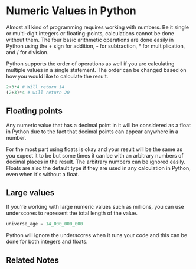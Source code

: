 # Numeric Values in Python

Almost all kind of programming requires working with numbers. Be it single or multi-digit integers or floating-points, calculations cannot be done without them. The four basic arithmetic operations are done easily in Python using the + sign for addition, - for subtraction, \* for multiplication, and / for division.

Python supports the order of operations as well if you are calculating multiple values in a single statement. The order can be changed based on how you would like to calculate the result.

```Python
2+3*4 # Will return 14
(2+3)*4 # will return 20
```

## Floating points
Any numeric value that has a decimal point in it will be considered as a float in Python due to the fact that decimal points can appear anywhere in a number.

For the most part using floats is okay and your result will be the same as you expect it to be but some times it can be with an arbitrary numbers of decimal places in the result. The arbitrary numbers can be ignored easily. Floats are also the default type if they are used in any calculation in Python, even when it's without a float.
## Large values
If you're working with large numeric values such as millions, you can use underscores to represent the total length of the value.

```Python
universe_age = 14_000_000_000
```

Python will ignore the underscores when it runs your code and this can be done for both integers and floats.

## Related Notes